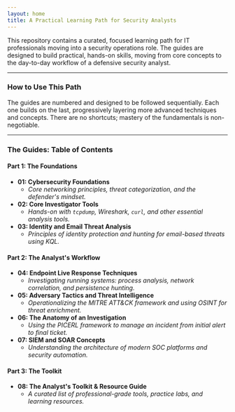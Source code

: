 ```yaml
---
layout: home
title: A Practical Learning Path for Security Analysts
---
```


This repository contains a curated, focused learning path for IT professionals moving into a security operations role. The guides are designed to build practical, hands-on skills, moving from core concepts to the day-to-day workflow of a defensive security analyst.

---

### How to Use This Path

The guides are numbered and designed to be followed sequentially. Each one builds on the last, progressively layering more advanced techniques and concepts. There are no shortcuts; mastery of the fundamentals is non-negotiable.

---

### The Guides: Table of Contents

#### **Part 1: The Foundations**

- **01: Cybersecurity Foundations**
  - _Core networking principles, threat categorization, and the defender's mindset._
- **02: Core Investigator Tools**
  - _Hands-on with `tcpdump`, Wireshark, `curl`, and other essential analysis tools._
- **03: Identity and Email Threat Analysis**
  - _Principles of identity protection and hunting for email-based threats using KQL._

#### **Part 2: The Analyst's Workflow**

- **04: Endpoint Live Response Techniques**
  - _Investigating running systems: process analysis, network correlation, and persistence hunting._
- **05: Adversary Tactics and Threat Intelligence**
  - _Operationalizing the MITRE ATT&CK framework and using OSINT for threat enrichment._
- **06: The Anatomy of an Investigation**
  - _Using the PICERL framework to manage an incident from initial alert to final ticket._
- **07: SIEM and SOAR Concepts**
  - _Understanding the architecture of modern SOC platforms and security automation._

#### **Part 3: The Toolkit**

- **08: The Analyst's Toolkit & Resource Guide**
  - _A curated list of professional-grade tools, practice labs, and learning resources._
